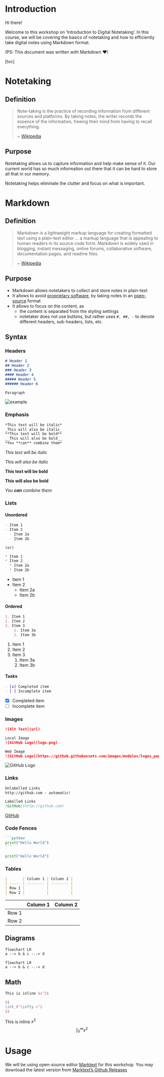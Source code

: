 # Introduction

Hi there!

Welcome to this workshop on ‘Introduction to Digital Notetaking’. In this course, we will be covering the basics of notetaking and how to efficiently take digital notes using Markdown format.

(PS: This document was written with Markdown ❤)

[toc]

# Notetaking 

## Definition

> Note-taking is the practice of recording information from different sources and platforms. By taking notes, the writer records the essence of the information, freeing their mind from having to recall everything.
>
> ~ [Wikipedia](https://en.wikipedia.org/wiki/Note-taking)

## Purpose

Notetaking allows us to capture information and help make sense of it. Our current world has so much information out there that it can be hard to store all that in our memory.

Notetaking helps eliminate the clutter and focus on what is important.

# Markdown

## Definition

> Markdown is a lightweight markup language for creating formatted text using a plain-text editor … a markup language that is appealing to human readers in its source code form. Markdown is widely used in blogging, instant messaging, online forums, collaborative software, documentation pages, and readme files.
>
> ~ [Wikipedia](https://en.wikipedia.org/wiki/Markdown)

## Purpose

- Markdown allows notetakers to collect and store notes in plain-text
- It allows to avoid [proprietary software](https://en.wikipedia.org/wiki/Proprietary_software), by taking notes in an [open-source](https://en.wikipedia.org/wiki/Open_source) format
- It allows to focus on the content, as
  - the content is separated from the styling settings
  - notetaker does not use buttons, but rather uses `#, ##, -` to denote different headers, sub-headers, lists, etc.

## Syntax

### Headers

```markdown
# Header 1
## Header 2
### Header 3
#### Header 4
##### Header 5
###### Header 6

Paragraph
```

![example](assets/example.png)

### Emphasis

```markdown
*This text will be italic*
_This will also be italic_
**This text will be bold**
__This will also be bold__
*You **can** combine them*
```

*This text will be italic*

_This will also be italic_

**This text will be bold**

__This will also be bold__

*You **can** combine them*

### Lists

#### Unordered

```markdown
- Item 1
- Item 2
  - Item 2a
  - Item 2b

(or)

* Item 1
* Item 2
  * Item 2a
  * Item 2b
```

- Item 1
- Item 2
  - Item 2a
  - Item 2b

#### Ordered

```markdown
1. Item 1
2. Item 2
3. Item 3
	1. Item 3a
	2. Item 3b
```

1. Item 1
2. Item 2
3. Item 3
	1. Item 3a
	2. Item 3b

#### Tasks

```markdown
- [x] Completed item
- [ ] Incomplete item
```

- [x] Completed item
- [ ] Incomplete item

### Images

```markdown
![Alt Text](url)

Local Image
![GitHub Logo](logo.png)

Web Image
![GitHub Logo](https://github.githubassets.com/images/modules/logos_page/GitHub-Logo.png)
```

![GitHub Logo](assets/GitHub-Logo.png)

### Links

```markdown
Unlabelled Links
http://github.com - automatic!

Labelled Links
[GitHub](http://github.com)
```

[GitHub](http://github.com)

### Code Fences

````markdown
```python
print("Hello World")
```
````

```python
print("Hello World")
```

### Tables

```markdown
|       | Column 1 | Column 2 |
| ----- | -------- | -------- |
| Row 1 |          |          |
| Row 2 |          |          |
```

|       | Column 1 | Column 2 |
| ----- | -------- | -------- |
| Row 1 |          |          |
| Row 2 |          |          |

## Diagrams

```markdown
flowchart LR
a --> b & c -.-> d
```

```mermaid
flowchart LR
a --> b & c -.-> d
```



## Math

```latex
This is inline $x^2$

$$
\int_0^\infty x^2
$$
```

This is inline $x^2$
$$
\int_0^\infty x^2
$$

# Usage

We will be using open-source editor [Marktext](https://github.com/marktext/marktext) for this workshop. You may download the latest version from [Marktext’s Github Releases](https://github.com/marktext/marktext/releases)
